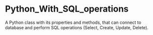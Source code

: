 # Python_With_SQL_operations
A Python class with its properties and methods, that can connect to database and perform SQL operations (Select, Create, Update, Delete).

